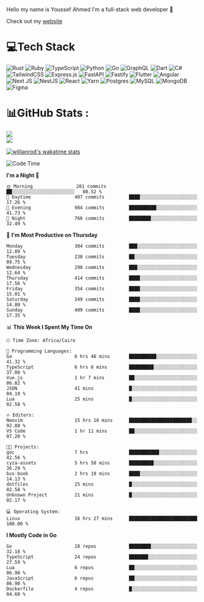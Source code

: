 Hello my name is Youssef Ahmed I'm a full-stack web developer 👋

Check out my [website](https://youssefahmed.vercel.app)
 
# 💻Tech Stack

![Rust](https://img.shields.io/badge/rust-%23000000.svg?style=for-the-badge&logo=rust&logoColor=white) ![Ruby](https://img.shields.io/badge/ruby-%23CC342D.svg?style=for-the-badge&logo=ruby&logoColor=white) ![TypeScript](https://img.shields.io/badge/typescript-%23007ACC.svg?style=for-the-badge&logo=typescript&logoColor=white) ![Python](https://img.shields.io/badge/python-3670A0?style=for-the-badge&logo=python&logoColor=ffdd54) ![Go](https://img.shields.io/badge/go-%2300ADD8.svg?style=for-the-badge&logo=go&logoColor=white) ![GraphQL](https://img.shields.io/badge/-GraphQL-E10098?style=for-the-badge&logo=graphql&logoColor=white) ![Dart](https://img.shields.io/badge/dart-%230175C2.svg?style=for-the-badge&logo=dart&logoColor=white) ![C#](https://img.shields.io/badge/c%23-%23239120.svg?style=for-the-badge&logo=c-sharp&logoColor=white) ![TailwindCSS](https://img.shields.io/badge/tailwindcss-%2338B2AC.svg?style=for-the-badge&logo=tailwind-css&logoColor=white) ![Express.js](https://img.shields.io/badge/express.js-%23404d59.svg?style=for-the-badge&logo=express&logoColor=%2361DAFB) ![FastAPI](https://img.shields.io/badge/FastAPI-005571?style=for-the-badge&logo=fastapi) ![Fastify](https://img.shields.io/badge/fastify-%23000000.svg?style=for-the-badge&logo=fastify&logoColor=white) ![Flutter](https://img.shields.io/badge/Flutter-%2302569B.svg?style=for-the-badge&logo=Flutter&logoColor=white) ![Angular](https://img.shields.io/badge/angular-%23DD0031.svg?style=for-the-badge&logo=angular&logoColor=white) ![Next JS](https://img.shields.io/badge/Next-black?style=for-the-badge&logo=next.js&logoColor=white) ![NestJS](https://img.shields.io/badge/nestjs-%23E0234E.svg?style=for-the-badge&logo=nestjs&logoColor=white) ![React](https://img.shields.io/badge/react-%2320232a.svg?style=for-the-badge&logo=react&logoColor=%2361DAFB) ![Yarn](https://img.shields.io/badge/yarn-%232C8EBB.svg?style=for-the-badge&logo=yarn&logoColor=white) ![Postgres](https://img.shields.io/badge/postgres-%23316192.svg?style=for-the-badge&logo=postgresql&logoColor=white) ![MySQL](https://img.shields.io/badge/mysql-%2300f.svg?style=for-the-badge&logo=mysql&logoColor=white) ![MongoDB](https://img.shields.io/badge/MongoDB-%234ea94b.svg?style=for-the-badge&logo=mongodb&logoColor=white)     ![Figma](https://img.shields.io/badge/figma-%23F24E1E.svg?style=for-the-badge&logo=figma&logoColor=white)

# 📊GitHub Stats :

![](https://github-readme-stats.vercel.app/api?username=joetifa2003&theme=tokyonight&hide_border=false&include_all_commits=false&count_private=false)<br/>
![](https://github-readme-streak-stats.herokuapp.com/?user=joetifa2003&theme=tokyonight&hide_border=false)<br/>

[![willianrod's wakatime stats](https://github-readme-stats.vercel.app/api/wakatime?username=joetifa2003&layout=compact)](https://github.com/anuraghazra/github-readme-stats)
<!--START_SECTION:waka-->
![Code Time](http://img.shields.io/badge/Code%20Time-4%2C251%20hrs%2014%20mins-blue)

**I'm a Night 🦉** 

```text
🌞 Morning                201 commits         ██░░░░░░░░░░░░░░░░░░░░░░░   08.52 % 
🌆 Daytime                407 commits         ████░░░░░░░░░░░░░░░░░░░░░   17.26 % 
🌃 Evening                984 commits         ██████████░░░░░░░░░░░░░░░   41.73 % 
🌙 Night                  766 commits         ████████░░░░░░░░░░░░░░░░░   32.49 % 
```
📅 **I'm Most Productive on Thursday** 

```text
Monday                   304 commits         ███░░░░░░░░░░░░░░░░░░░░░░   12.89 % 
Tuesday                  230 commits         ██░░░░░░░░░░░░░░░░░░░░░░░   09.75 % 
Wednesday                298 commits         ███░░░░░░░░░░░░░░░░░░░░░░   12.64 % 
Thursday                 414 commits         ████░░░░░░░░░░░░░░░░░░░░░   17.56 % 
Friday                   354 commits         ████░░░░░░░░░░░░░░░░░░░░░   15.01 % 
Saturday                 349 commits         ████░░░░░░░░░░░░░░░░░░░░░   14.80 % 
Sunday                   409 commits         ████░░░░░░░░░░░░░░░░░░░░░   17.35 % 
```


📊 **This Week I Spent My Time On** 

```text
🕑︎ Time Zone: Africa/Cairo

💬 Programming Languages: 
Go                       6 hrs 48 mins       ██████████░░░░░░░░░░░░░░░   41.32 % 
TypeScript               6 hrs 6 mins        █████████░░░░░░░░░░░░░░░░   37.08 % 
Vue.js                   1 hr 7 mins         ██░░░░░░░░░░░░░░░░░░░░░░░   06.82 % 
JSON                     41 mins             █░░░░░░░░░░░░░░░░░░░░░░░░   04.19 % 
Lua                      25 mins             █░░░░░░░░░░░░░░░░░░░░░░░░   02.58 % 

🔥 Editors: 
Neovim                   15 hrs 16 mins      ███████████████████████░░   92.80 % 
VS Code                  1 hr 11 mins        ██░░░░░░░░░░░░░░░░░░░░░░░   07.20 % 

🐱‍💻 Projects: 
goc                      7 hrs               ███████████░░░░░░░░░░░░░░   42.56 % 
cyza-assets              5 hrs 58 mins       █████████░░░░░░░░░░░░░░░░   36.29 % 
bus-book                 2 hrs 19 mins       ████░░░░░░░░░░░░░░░░░░░░░   14.13 % 
dotfiles                 25 mins             █░░░░░░░░░░░░░░░░░░░░░░░░   02.58 % 
Unknown Project          21 mins             █░░░░░░░░░░░░░░░░░░░░░░░░   02.17 % 

💻 Operating System: 
Linux                    16 hrs 27 mins      █████████████████████████   100.00 % 
```

**I Mostly Code in Go** 

```text
Go                       28 repos            ████████░░░░░░░░░░░░░░░░░   32.18 % 
TypeScript               24 repos            ███████░░░░░░░░░░░░░░░░░░   27.59 % 
Lua                      6 repos             ██░░░░░░░░░░░░░░░░░░░░░░░   06.90 % 
JavaScript               6 repos             ██░░░░░░░░░░░░░░░░░░░░░░░   06.90 % 
Dockerfile               4 repos             █░░░░░░░░░░░░░░░░░░░░░░░░   04.60 % 
```




<!--END_SECTION:waka-->

